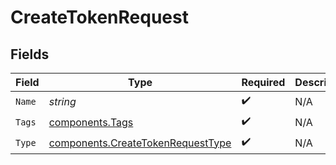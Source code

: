 # CreateTokenRequest


## Fields

| Field                                                                                  | Type                                                                                   | Required                                                                               | Description                                                                            |
| -------------------------------------------------------------------------------------- | -------------------------------------------------------------------------------------- | -------------------------------------------------------------------------------------- | -------------------------------------------------------------------------------------- |
| `Name`                                                                                 | *string*                                                                               | :heavy_check_mark:                                                                     | N/A                                                                                    |
| `Tags`                                                                                 | [components.Tags](../../models/components/tags.md)                                     | :heavy_check_mark:                                                                     | N/A                                                                                    |
| `Type`                                                                                 | [components.CreateTokenRequestType](../../models/components/createtokenrequesttype.md) | :heavy_check_mark:                                                                     | N/A                                                                                    |
